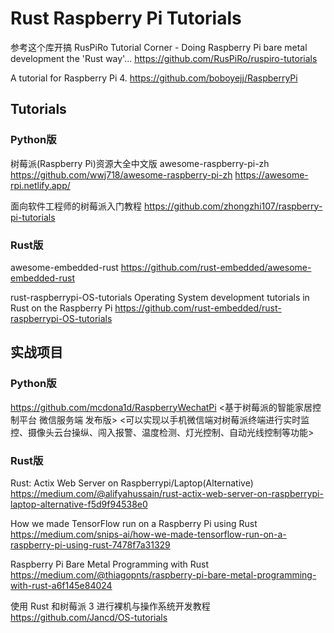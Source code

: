 # Rust Raspberry Pi Tutorials

参考这个库开搞
RusPiRo Tutorial Corner - Doing Raspberry Pi bare metal development the 'Rust way'...
<https://github.com/RusPiRo/ruspiro-tutorials>

A tutorial for Raspberry Pi 4.
https://github.com/boboyejj/RaspberryPi

## Tutorials
### Python版
树莓派(Raspberry Pi)资源大全中文版
awesome-raspberry-pi-zh <https://github.com/wwj718/awesome-raspberry-pi-zh>
https://awesome-rpi.netlify.app/

面向软件工程师的树莓派入门教程 
<https://github.com/zhongzhi107/raspberry-pi-tutorials>  


### Rust版
awesome-embedded-rust
<https://github.com/rust-embedded/awesome-embedded-rust>  

rust-raspberrypi-OS-tutorials
Operating System development tutorials in Rust on the Raspberry Pi <https://github.com/rust-embedded/rust-raspberrypi-OS-tutorials>
<Learn to write an embedded OS in Rust >


## 实战项目

### Python版

https://github.com/mcdona1d/RaspberryWechatPi
<基于树莓派的智能家居控制平台 微信服务端 发布版>
<可以实现以手机微信端对树莓派终端进行实时监控、摄像头云台操纵、闯入报警、温度检测、灯光控制、自动光线控制等功能>

### Rust版
Rust: Actix Web Server on Raspberrypi/Laptop(Alternative)
https://medium.com/@alifyahussain/rust-actix-web-server-on-raspberrypi-laptop-alternative-f5d9f94538e0

How we made TensorFlow run on a Raspberry Pi using Rust
https://medium.com/snips-ai/how-we-made-tensorflow-run-on-a-raspberry-pi-using-rust-7478f7a31329

Raspberry Pi Bare Metal Programming with Rust
https://medium.com/@thiagopnts/raspberry-pi-bare-metal-programming-with-rust-a6f145e84024


使用 Rust 和树莓派 3 进行裸机与操作系统开发教程
https://github.com/Jancd/OS-tutorials

